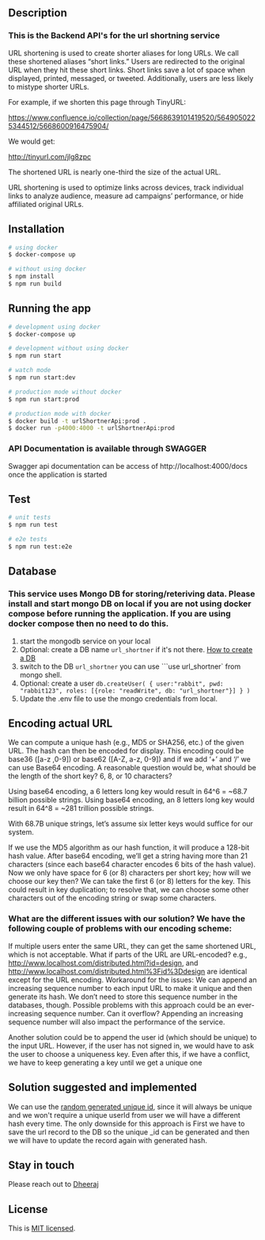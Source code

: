 
## Description
### This is the Backend API's for the url shortning service
URL shortening is used to create shorter aliases for long URLs. We call these shortened aliases “short links.” Users are redirected to the original URL when they hit these short links. Short links save a lot of space when displayed, printed, messaged, or tweeted. Additionally, users are less likely to mistype shorter URLs.

For example, if we shorten this page through TinyURL:

https://www.confluence.io/collection/page/5668639101419520/5649050225344512/5668600916475904/

We would get:

http://tinyurl.com/jlg8zpc

The shortened URL is nearly one-third the size of the actual URL.

URL shortening is used to optimize links across devices, track individual links to analyze audience, measure ad campaigns’ performance, or hide affiliated original URLs.

## Installation

```bash
# using docker
$ docker-compose up

# without using docker
$ npm install
$ npm run build
```

## Running the app

```bash
# development using docker
$ docker-compose up

# development without using docker
$ npm run start

# watch mode
$ npm run start:dev

# production mode without docker
$ npm run start:prod

# production mode with docker
$ docker build -t urlShortnerApi:prod .
$ docker run -p4000:4000 -t urlShortnerApi:prod
```
### API Documentation is available through SWAGGER
Swagger api documentation can be access of http://localhost:4000/docs once the application is started
## Test

```bash
# unit tests
$ npm run test

# e2e tests
$ npm run test:e2e

```

## Database
### This service uses Mongo DB for storing/reteriving data. Please install and start mongo DB on local if you are not using docker compose before running the application. If you are using docker compose then no need to do this.
1. start the mongodb service on your local
2. Optional: create a DB name `url_shortner` if it's not there. [How to create a DB](https://www.mongodb.com/basics/create-database)
3. switch to the DB `url_shortner` you can use ```use url_shortner` from mongo shell.
4. Optional: create a user ```db.createUser(
{
user:"rabbit",
pwd: "rabbit123",
roles: [{role: "readWrite", db: "url_shortner"}]
}
)```
5. Update the .env file to use the mongo credentials from local.
## Encoding actual URL #
We can compute a unique hash (e.g., MD5 or SHA256, etc.) of the given URL. The hash can then be encoded for display. This encoding could be base36 ([a-z ,0-9]) or base62 ([A-Z, a-z, 0-9]) and if we add ‘+’ and ‘/’ we can use Base64 encoding. A reasonable question would be, what should be the length of the short key? 6, 8, or 10 characters?

Using base64 encoding, a 6 letters long key would result in 64^6 = ~68.7 billion possible strings.
Using base64 encoding, an 8 letters long key would result in 64^8 = ~281 trillion possible strings.

With 68.7B unique strings, let’s assume six letter keys would suffice for our system.

If we use the MD5 algorithm as our hash function, it will produce a 128-bit hash value. After base64 encoding, we’ll get a string having more than 21 characters (since each base64 character encodes 6 bits of the hash value). Now we only have space for 6 (or 8) characters per short key; how will we choose our key then? We can take the first 6 (or 8) letters for the key. This could result in key duplication; to resolve that, we can choose some other characters out of the encoding string or swap some characters.

### What are the different issues with our solution? We have the following couple of problems with our encoding scheme:

If multiple users enter the same URL, they can get the same shortened URL, which is not acceptable.
What if parts of the URL are URL-encoded? e.g., http://www.localhost.com/distributed.html?id=design, and http://www.localhost.com/distributed.html%3Fid%3Ddesign are identical except for the URL encoding.
Workaround for the issues: We can append an increasing sequence number to each input URL to make it unique and then generate its hash. We don’t need to store this sequence number in the databases, though. Possible problems with this approach could be an ever-increasing sequence number. Can it overflow? Appending an increasing sequence number will also impact the performance of the service.

Another solution could be to append the user id (which should be unique) to the input URL. However, if the user has not signed in, we would have to ask the user to choose a uniqueness key. Even after this, if we have a conflict, we have to keep generating a key until we get a unique one

## Solution suggested and implemented
We can use the [random generated unique id](https://docs.mongodb.com/manual/reference/bson-types/#std-label-objectid), since it
will always be unique and we won't require a unique userId from user we will have a different hash every time.
The only downside for this approach is First we have to save the url record to the DB so the unique _id can be generated and then we will have to update the record again with generated hash.

## Stay in touch
Please reach out to [Dheeraj](https://github.com/dheerajsh)
## License

This is [MIT licensed](LICENSE).
